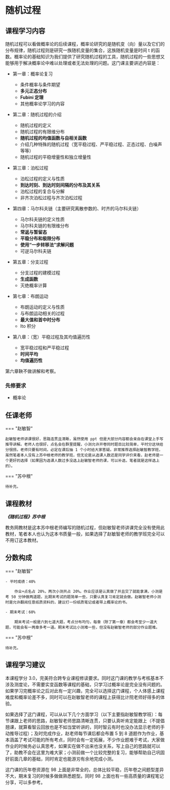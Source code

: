 # 随机过程

## 课程学习内容

随机过程可以看做概率论的后续课程，概率论研究的是随机变（向）量以及它们的分布规律，随机过程则是研究一族随机变量的集合，这族随机变量是时间 t 的函数。概率论的基础知识为我们提供了研究随机过程的工具，随机过程的一些思想又能够用于解决概率论中难以处理或者无法处理的问题。这门课主要讲述内容是：

- 第一章：概率论复习
  
    - 条件概率与条件期望
    - **多元正态分布**
    - **Fubini 定理**
    - 其他概率论学习的内容

- 第二章：随机过程的介绍
  
    - 随机过程的定义
    - 随机过程的有限维分布
    - **随机过程的均值函数与自相关函数**
    - 介绍几种特殊的随机过程（宽平稳过程、严平稳过程、正态过程、白噪声等等）
    - 随机过程的平稳增量性和独立增量性
  
- 第三章：泊松过程
  
    - 泊松过程的定义与性质
    - **到达时刻、到达时刻间隔的分布及其关系**
    - 泊松过程的复合与分解
    - 非齐次泊松过程与齐次泊松过程

- 第四章：马尔科夫链（主要研究离散参数的、时齐的马尔科夫链）
  
    - 马尔科夫链的定义性质
    - 马尔科夫链的有限维分布
    - **常返与暂留态**
    - **平稳分布和极限分布**
    - **使用“一步转移法”求解问题**
    - 可逆马尔科夫链

- 第五章：分支过程
  
    - 分支过程的建模过程
    - **生成函数**
    - 灭绝概率计算

- 第七章：布朗运动
  
    - 布朗运动的定义与性质
    - 与布朗运动相关的过程
    - **最大值和首中时分布**
    - Ito 积分

- 第八章：（宽）平稳过程及其均值遍历性
  
    - 宽平稳过程和严平稳过程
    - **时间平均**
    - **均值遍历性**

第六章鞅不做讲解和考察。

### 先修要求

- 概率论

## 任课老师

=== "赵敏智"

    赵敏智老师讲课很好，思路连贯且清晰，虽然使用 ppt 但是大部分内容都会亲自在课堂上手写推导讲解。老师人也很好，点名会在群里提醒，小测允许开卷同时题目比较简单，平时分这块给分很捞。老师只要有时间，必定在课后抽 1 个小时给大家答疑。非常推荐选择赵敏智教学班，虽然笔者本人没有上苏中根老师的教学班，但无论是从选课人数还是同学评价来看，赵老师是一个更好的选择（如果因为选课人数过多没选上赵敏智老师的课，可以补选，笔者就是这样选上的）。

=== "苏中根"

    待补充。

## 课程教材

***《随机过程》苏中根***

教务网教材是这本苏中根老师编写的随机过程，但赵敏智老师讲课完全没有使用此教材，笔者本人也认为这本书质量一般，如果选择了赵敏智老师的教学班完全可以不用订这本教材。

## 分数构成

=== "赵敏智"

    - 平时成绩：40%
      
        作业+点名占 20%，两次小测共占 20%。作业应该是认真做了并且交了就能拿满，小测是考 50 分钟做两道题，比期末考试的题简单一些，只要认真复习肯定就会做。赵敏智老师小测时是允许翻阅任意纸质资料的，建议打一份纸质笔记或者带上概率论的书。

    - 期末考试：60%
      
        期末考试一般是六到七道大题，考点分布均匀，每章（除了第一章）都会考至少一道大题，可能会有一两章多考一道。期末考试比小测难一些，但没有赵敏智老师的部分作业题难。

=== "苏中根"

    待补充。

## 课程学习建议

本课程学分 3.0，完美符合跨专业课程修读要求。同时这门课的教学与考核基本不涉及测度论，不需要实变函数等课程的基础，只学习过概率论是完全没有问题的。如果学习完概率论之后对此有一定兴趣，完全可以选择这门课程，个人体感上课程难度和概率论差不多，同时可以在赵敏智老师的课程上获得比计院老师好得多的体验。

如果选择了这门课程，可以从以下几个方面学习（以下主要指赵敏智教学班）：每节课跟上老师的思路，赵敏智老师思路清晰连贯，只要认真听肯定能跟上（不提倡翘课，就算看智云回放也是不如当堂听讲的，同时智云有时也没办法显示老师的手动推导过程）；及时完成作业，赵老师每节课后都会布置 5 到 8 道题作为作业，基本涵盖了考试可能的所有考点，同时会有一定拓展，不少作业题难于考试，大家做作业的时候务必认真思考，如果实在做不出来也没关系，写上自己的思路就可以了，助教不会在这里为难大家；小测前做一个比较完整的复习，能够帮助自己巩固好前面几章的基础，同时肯定也能游刃有余地完成小测。

这门课的历年卷资源在 98 上面是非常全的，总体比较平稳，历年卷之间题型差异不大，期末复习的时候多做做熟悉题型。同时 98 上面也有一些高质量的课程笔记分享，可以多参考。